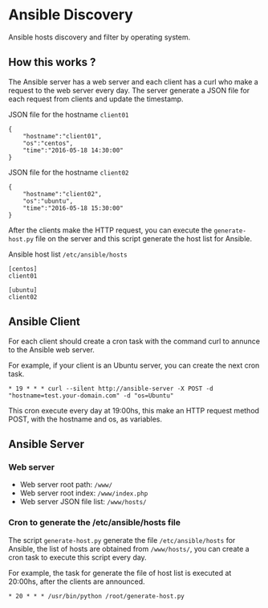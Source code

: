 # Ansible Discovery
Ansible hosts discovery and filter by operating system.

## How this works ?
The Ansible server has a web server and each client has a curl who make a request to the web server every day.
The server generate a JSON file for each request from clients and update the timestamp.

JSON file for the hostname `client01`
```
{
    "hostname":"client01",
    "os":"centos",
    "time":"2016-05-18 14:30:00"
}
```

JSON file for the hostname `client02`
```
{
    "hostname":"client02",
    "os":"ubuntu",
    "time":"2016-05-18 15:30:00"
}
```

After the clients make the HTTP request, you can execute the `generate-host.py` file on the server and this script generate the host list for Ansible.

Ansible host list `/etc/ansible/hosts`
```
[centos]
client01

[ubuntu]
client02
```

## Ansible Client
For each client should create a cron task with the command curl to annunce to the Ansible web server.

For example, if your client is an Ubuntu server, you can create the next cron task.

`* 19 * * * curl --silent http://ansible-server -X POST -d "hostname=test.your-domain.com" -d "os=Ubuntu"`

This cron execute every day at 19:00hs, this make an HTTP request method POST, with the hostname and os, as variables.

## Ansible Server

### Web server
- Web server root path: `/www/`
- Web server root index: `/www/index.php`
- Web server JSON file list: `/www/hosts/`

### Cron to generate the /etc/ansible/hosts file
The script `generate-host.py` generate the file `/etc/ansible/hosts` for Ansible, the list of hosts are obtained from `/www/hosts/`, you can create a cron task to execute this script every day.

For example, the task for generate the file of host list is executed at 20:00hs, after the clients are announced.

`* 20 * * * /usr/bin/python /root/generate-host.py`
